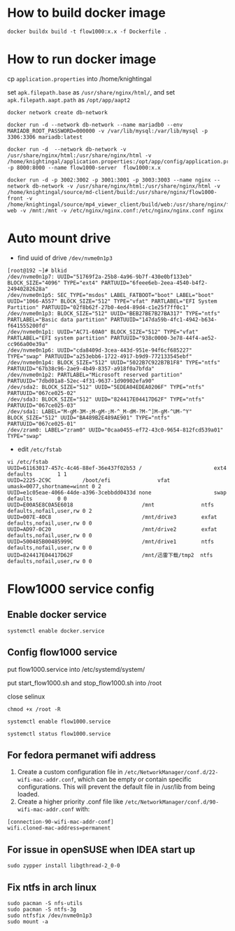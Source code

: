 # How to build docker image

```
docker buildx build -t flow1000:x.x -f Dockerfile .
```

# How to run docker image

cp `application.properties` into /home/knightingal

set `apk.filepath.base` as `/usr/share/nginx/html/`, and set `apk.filepath.aapt.path` as `/opt/app/aapt2`

```
docker network create db-network

docker run -d --network db-network --name mariadb0 --env MARIADB_ROOT_PASSWORD=000000 -v /var/lib/mysql:/var/lib/mysql -p 3306:3306 mariadb:latest

docker run -d  --network db-network -v /usr/share/nginx/html:/usr/share/nginx/html -v /home/knightingal/application.properties:/opt/app/config/application.properties -p 8000:8000 --name flow1000-server  flow1000:x.x

docker run -d -p 3002:3002 -p 3001:3001 -p 3003:3003 --name nginx --network db-network -v /usr/share/nginx/html:/usr/share/nginx/html -v /home/knightingal/source/md-client/build:/usr/share/nginx/flow1000-front -v /home/knightingal/source/mp4_viewer_client/build/web:/usr/share/nginx/flutter-web -v /mnt:/mnt -v /etc/nginx/nginx.conf:/etc/nginx/nginx.conf nginx
```

# Auto mount drive

* find uuid of drive `/dev/nvme0n1p3`

```
[root@192 ~]# blkid
/dev/nvme0n1p7: UUID="51769f2a-25b8-4a96-9b7f-430e0bf133eb" BLOCK_SIZE="4096" TYPE="ext4" PARTUUID="6feee6eb-2eea-4540-b4f2-24940282628a"
/dev/nvme0n1p5: SEC_TYPE="msdos" LABEL_FATBOOT="boot" LABEL="boot" UUID="1066-A557" BLOCK_SIZE="512" TYPE="vfat" PARTLABEL="EFI System Partition" PARTUUID="02f8b62f-27b0-4ed4-89d4-c1e25f7ff0c1"
/dev/nvme0n1p3: BLOCK_SIZE="512" UUID="BEB27BE7B27BA317" TYPE="ntfs" PARTLABEL="Basic data partition" PARTUUID="147da59b-4fc1-4942-b634-f641555200fd"
/dev/nvme0n1p1: UUID="AC71-60A0" BLOCK_SIZE="512" TYPE="vfat" PARTLABEL="EFI system partition" PARTUUID="938c0000-3e78-44f4-ae52-cc966a00e39a"
/dev/nvme0n1p6: UUID="cda8409d-3cea-443d-951e-94f6cf685227" TYPE="swap" PARTUUID="a253ebb6-1722-4917-b9d9-772133545ebf"
/dev/nvme0n1p4: BLOCK_SIZE="512" UUID="5022B7C922B7B1F8" TYPE="ntfs" PARTUUID="67b38c96-2ae9-4b49-8357-a918f0a7bfda"
/dev/nvme0n1p2: PARTLABEL="Microsoft reserved partition" PARTUUID="7dbd01a8-52ec-4f31-9637-1d90902efa90"
/dev/sda2: BLOCK_SIZE="512" UUID="5EDEA04EDEA0206F" TYPE="ntfs" PARTUUID="067ce025-02"
/dev/sda3: BLOCK_SIZE="512" UUID="824417E04417D62F" TYPE="ntfs" PARTUUID="067ce025-03"
/dev/sda1: LABEL="M-gM-3M-;M-gM-;M-^_M-dM-?M-^]M-gM-^UM-^Y" BLOCK_SIZE="512" UUID="BA489B2E489AE901" TYPE="ntfs" PARTUUID="067ce025-01"
/dev/zram0: LABEL="zram0" UUID="0caa0455-ef72-43c0-9654-812fcd539a01" TYPE="swap"
```

* edit `/etc/fstab`
```
vi /etc/fstab
UUID=61163017-457c-4c46-88ef-36e437f02b53 /                       ext4    defaults        1 1
UUID=2225-2C9C          /boot/efi               vfat    umask=0077,shortname=winnt 0 2
UUID=e1c05eae-4066-44de-a396-3cebbdd0433d none                    swap    defaults        0 0
UUID=E00A5E8C0A5E6018                      /mnt               ntfs      defaults,nofail,user,rw 0 2
UUID=007E-40C8                             /mnt/drive3        exfat     defaults,nofail,user,rw 0 0
UUID=AD97-0C20                             /mnt/drive2        exfat     defaults,nofail,user,rw 0 0
UUID=500485B00485999C                      /mnt/drive1        ntfs      defaults,nofail,user,rw 0 0
UUID=824417E04417D62F                      /mnt/迅雷下载/tmp2  ntfs      defaults,nofail,user,rw 0 0
```

# Flow1000 service config

## Enable docker service
```
systemctl enable docker.service
```

## Config flow1000 service
put flow1000.service into /etc/systemd/system/

put start_flow1000.sh and stop_flow1000.sh into /root

close selinux
```
chmod +x /root -R

systemctl enable flow1000.service

systemctl status flow1000.service
```

## For fedora permanet wifi address

1. Create a custom configuration file in `/etc/NetworkManager/conf.d/22-wifi-mac-addr.conf`, which can be empty or contain specific configurations. This will prevent the default file in /usr/lib from being loaded. 
2. Create a higher priority .conf file like `/etc/NetworkManager/conf.d/90-wifi-mac-addr.conf` with: 
```
[connection-90-wifi-mac-addr-conf]
wifi.cloned-mac-address=permanent
```

## For issue in openSUSE when IDEA start up

```shell
sudo zypper install libgthread-2_0-0
```

## Fix ntfs in arch linux

```shell
sudo pacman -S nfs-utils
sudo pacman -S ntfs-3g
sudo ntfsfix /dev/nvme0n1p3
sudo mount -a
```
